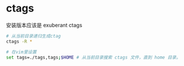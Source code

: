 # ctags
安装版本应该是 exuberant ctags

```bash
# 从当前目录递归生成ctag
ctags -R *

# 在vim里设置
set tags=./tags,tags;$HOME # 从当前目录搜索 ctags 文件，直到 home 目录。
```
